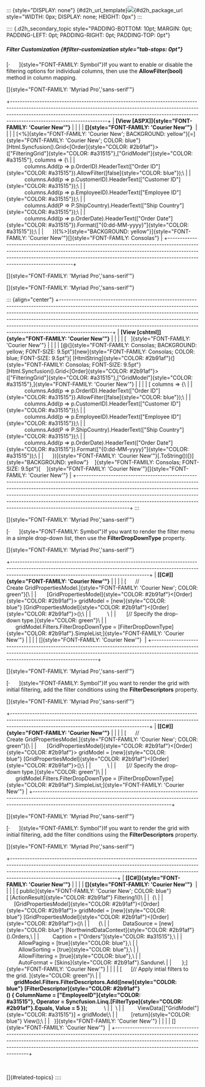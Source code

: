 ::: {style="DISPLAY: none"}
[](ms-xhelp:///?Id=d2h_url_template){#d2h_url_template}![](!package_url!){#d2h_package_url style="WIDTH: 0px; DISPLAY: none; HEIGHT: 0px"}
:::

:::: {.d2h_secondary_topic style="PADDING-BOTTOM: 10pt; MARGIN: 0pt; PADDING-LEFT: 0pt; PADDING-RIGHT: 0pt; PADDING-TOP: 0pt"}
##### Filter Customization {#filter-customization style="tab-stops: 0pt"}

[·      ]{style="FONT-FAMILY: Symbol"}If you want to enable or disable the filtering options for individual columns, then use the **AllowFilter(bool)** method in column mapping.

[]{style="FONT-FAMILY: 'Myriad Pro','sans-serif'"} 

+---------------------------------------------------------------------------------------------------------------------------------------------------------------------------------------------------------------------------------------------------------------------------------+
| **[View \[ASPX\]]{style="FONT-FAMILY: 'Courier New'"}**                                                                                                                                                                                                                         |
|                                                                                                                                                                                                                                                                                 |
| **[]{style="FONT-FAMILY: 'Courier New'"}**                                                                                                                                                                                                                                      |
|                                                                                                                                                                                                                                                                                 |
| [\<%]{style="FONT-FAMILY: 'Courier New'; BACKGROUND: yellow"}[=]{style="FONT-FAMILY: 'Courier New'; COLOR: blue"}[Html.Syncfusion().Grid\<[Order]{style="COLOR: #2b91af"}\>([\"FilteringGrid\"]{style="COLOR: #a31515"},[\"GridModel\"]{style="COLOR: #a31515"}, columns =\> {\ |
|             columns.Add(p =\> p.OrderID).HeaderText([\"Order ID\"]{style="COLOR: #a31515"}).AllowFilter([false]{style="COLOR: blue"});\                                                                                                                                         |
|             columns.Add(p =\> p.CustomerID).HeaderText([\"Customer ID\"]{style="COLOR: #a31515"});\                                                                                                                                                                             |
|             columns.Add(p =\> p.EmployeeID).HeaderText([\"Employee ID\"]{style="COLOR: #a31515"});\                                                                                                                                                                             |
|             columns.Add(P =\> P.ShipCountry).HeaderText([\"Ship Country\"]{style="COLOR: #a31515"});\                                                                                                                                                                           |
|             columns.Add(p =\> p.OrderDate).HeaderText([\"Order Date\"]{style="COLOR: #a31515"}).Format([\"{0:dd-MM-yyyy}\"]{style="COLOR: #a31515"});\                                                                                                                          |
|      })[%\>]{style="BACKGROUND: yellow"}]{style="FONT-FAMILY: 'Courier New'"}[]{style="FONT-FAMILY: Consolas"}                                                                                                                                                                  |
+---------------------------------------------------------------------------------------------------------------------------------------------------------------------------------------------------------------------------------------------------------------------------------+

[]{style="FONT-FAMILY: 'Myriad Pro','sans-serif'"} 

[]{style="FONT-FAMILY: 'Myriad Pro','sans-serif'"} 

::: {align="center"}
+---------------------------------------------------------------------------------------------------------------------------------------------------------------------------------------------------------------------------------------------------------------------------------------------------------------------------------------------------------------------------------------------------------------------------+
| **[View \[cshtml\]]{style="FONT-FAMILY: 'Courier New'"}**                                                                                                                                                                                                                                                                                                                                                                 |
|                                                                                                                                                                                                                                                                                                                                                                                                                           |
| [   ]{style="FONT-FAMILY: 'Courier New'"}                                                                                                                                                                                                                                                                                                                                                                                 |
|                                                                                                                                                                                                                                                                                                                                                                                                                           |
| [@(]{style="FONT-FAMILY: Consolas; BACKGROUND: yellow; FONT-SIZE: 9.5pt"}[new]{style="FONT-FAMILY: Consolas; COLOR: blue; FONT-SIZE: 9.5pt"}[ [HtmlString]{style="COLOR: #2b91af"}(]{style="FONT-FAMILY: Consolas; FONT-SIZE: 9.5pt"}[Html.Syncfusion().Grid\<[Order]{style="COLOR: #2b91af"}\>([\"FilteringGrid\"]{style="COLOR: #a31515"},[\"GridModel\"]{style="COLOR: #a31515"},]{style="FONT-FAMILY: 'Courier New'"} |
|                                                                                                                                                                                                                                                                                                                                                                                                                           |
| [ columns =\> {\                                                                                                                                                                                                                                                                                                                                                                                                          |
|             columns.Add(p =\> p.OrderID).HeaderText([\"Order ID\"]{style="COLOR: #a31515"}).AllowFilter([false]{style="COLOR: blue"});\                                                                                                                                                                                                                                                                                   |
|             columns.Add(p =\> p.CustomerID).HeaderText([\"Customer ID\"]{style="COLOR: #a31515"});\                                                                                                                                                                                                                                                                                                                       |
|             columns.Add(p =\> p.EmployeeID).HeaderText([\"Employee ID\"]{style="COLOR: #a31515"});\                                                                                                                                                                                                                                                                                                                       |
|             columns.Add(P =\> P.ShipCountry).HeaderText([\"Ship Country\"]{style="COLOR: #a31515"});\                                                                                                                                                                                                                                                                                                                     |
|             columns.Add(p =\> p.OrderDate).HeaderText([\"Order Date\"]{style="COLOR: #a31515"}).Format([\"{0:dd-MM-yyyy}\"]{style="COLOR: #a31515"});\                                                                                                                                                                                                                                                                    |
|      })]{style="FONT-FAMILY: 'Courier New'"}[.ToString())[)]{style="BACKGROUND: yellow"}    ]{style="FONT-FAMILY: Consolas; FONT-SIZE: 9.5pt"}[    ]{style="FONT-FAMILY: 'Courier New'"}[]{style="FONT-FAMILY: 'Courier New'"}                                                                                                                                                                                            |
+---------------------------------------------------------------------------------------------------------------------------------------------------------------------------------------------------------------------------------------------------------------------------------------------------------------------------------------------------------------------------------------------------------------------------+
:::

[]{style="FONT-FAMILY: 'Myriad Pro','sans-serif'"} 

[·      ]{style="FONT-FAMILY: Symbol"}If you want to render the filter menu in a simple drop-down list, then use the **FilterDropDownType** property.

[]{style="FONT-FAMILY: 'Myriad Pro','sans-serif'"} 

+--------------------------------------------------------------------------------------------------------------------------------------------------------------------------------------------------------------------+
| **[\[C#\]]{style="FONT-FAMILY: 'Courier New'"}**                                                                                                                                                                   |
|                                                                                                                                                                                                                    |
| [      // Create GridPropertiesModel.]{style="FONT-FAMILY: 'Courier New'; COLOR: green"}[\                                                                                                                         |
|       [GridPropertiesModel]{style="COLOR: #2b91af"}\<[Order]{style="COLOR: #2b91af"}\> gridModel = [new]{style="COLOR: blue"} [GridPropertiesModel]{style="COLOR: #2b91af"}\<[Order]{style="COLOR: #2b91af"}\>();\ |
|           \                                                                                                                                                                                                        |
|       [// Specify the drop-down type.]{style="COLOR: green"}\                                                                                                                                                      |
|       gridModel.Filters.FilterDropDownType = [FilterDropDownType]{style="COLOR: #2b91af"}.SimpleList;]{style="FONT-FAMILY: 'Courier New'"}                                                                         |
|                                                                                                                                                                                                                    |
| []{style="FONT-FAMILY: 'Courier New'"}                                                                                                                                                                             |
+--------------------------------------------------------------------------------------------------------------------------------------------------------------------------------------------------------------------+

[]{style="FONT-FAMILY: 'Myriad Pro','sans-serif'"} 

[·      ]{style="FONT-FAMILY: Symbol"}If you want to render the grid with initial filtering, add the filter conditions using the **FilterDescriptors** property.

[]{style="FONT-FAMILY: 'Myriad Pro','sans-serif'"} 

+--------------------------------------------------------------------------------------------------------------------------------------------------------------------------------------------------------------------+
| **[\[C#\]]{style="FONT-FAMILY: 'Courier New'"}**                                                                                                                                                                   |
|                                                                                                                                                                                                                    |
| [      // Create GridPropertiesModel.]{style="FONT-FAMILY: 'Courier New'; COLOR: green"}[\                                                                                                                         |
|       [GridPropertiesModel]{style="COLOR: #2b91af"}\<[Order]{style="COLOR: #2b91af"}\> gridModel = [new]{style="COLOR: blue"} [GridPropertiesModel]{style="COLOR: #2b91af"}\<[Order]{style="COLOR: #2b91af"}\>();\ |
|           \                                                                                                                                                                                                        |
|       [// Specify the drop-down type.]{style="COLOR: green"}\                                                                                                                                                      |
|       gridModel.Filters.FilterDropDownType = [FilterDropDownType]{style="COLOR: #2b91af"}.SimpleList;]{style="FONT-FAMILY: 'Courier New'"}                                                                         |
+--------------------------------------------------------------------------------------------------------------------------------------------------------------------------------------------------------------------+

[]{style="FONT-FAMILY: 'Myriad Pro','sans-serif'"} 

[·      ]{style="FONT-FAMILY: Symbol"}If you want to render the grid with initial filtering, add the filter conditions using the **FilterDescriptors** property.

[]{style="FONT-FAMILY: 'Myriad Pro','sans-serif'"} 

+-------------------------------------------------------------------------------------------------------------------------------------------------------------------------------------------------------------------------------------------------------------------------------------+
| **[\[C#\]]{style="FONT-FAMILY: 'Courier New'"}**                                                                                                                                                                                                                                    |
|                                                                                                                                                                                                                                                                                     |
| **[]{style="FONT-FAMILY: 'Courier New'"}**                                                                                                                                                                                                                                          |
|                                                                                                                                                                                                                                                                                     |
| [ public]{style="FONT-FAMILY: 'Courier New'; COLOR: blue"}[ [ActionResult]{style="COLOR: #2b91af"} Filtering1()\                                                                                                                                                                    |
|  {\                                                                                                                                                                                                                                                                                 |
|      [GridPropertiesModel]{style="COLOR: #2b91af"}\<[Order]{style="COLOR: #2b91af"}\> gridModel = [new]{style="COLOR: blue"} [GridPropertiesModel]{style="COLOR: #2b91af"}\<[Order]{style="COLOR: #2b91af"}\>()\                                                                    |
|      {\                                                                                                                                                                                                                                                                             |
|         DataSource = [new]{style="COLOR: blue"} [NorthwindDataContext]{style="COLOR: #2b91af"}().Orders,\                                                                                                                                                                           |
|         Caption = [\"Orders\"]{style="COLOR: #a31515"},\                                                                                                                                                                                                                            |
|         AllowPaging = [true]{style="COLOR: blue"},\                                                                                                                                                                                                                                 |
|         AllowSorting = [true]{style="COLOR: blue"},\                                                                                                                                                                                                                                |
|         AllowFiltering = [true]{style="COLOR: blue"},\                                                                                                                                                                                                                              |
|         AutoFormat = [Skins]{style="COLOR: #2b91af"}.Sandune\                                                                                                                                                                                                                       |
|       };]{style="FONT-FAMILY: 'Courier New'"}                                                                                                                                                                                                                                       |
|                                                                                                                                                                                                                                                                                     |
| [      [// Apply intial filters to the grid. ]{style="COLOR: green"}\                                                                                                                                                                                                               |
|      **gridModel.Filters.FilterDescriptors.Add([new]{style="COLOR: blue"} [FilterDescriptor]{style="COLOR: #2b91af"}() { ColumnName = [\"EmployeeID\"]{style="COLOR: #a31515"}, Operator = Syncfusion.Linq.[FilterType]{style="COLOR: #2b91af"}.Equals, Value = 5 });**           \ |
|  \                                                                                                                                                                                                                                                                                  |
|         ViewData\[[\"GridModel\"]{style="COLOR: #a31515"}\] = gridModel;\                                                                                                                                                                                                           |
|         [return]{style="COLOR: blue"} View();\                                                                                                                                                                                                                                      |
|   }]{style="FONT-FAMILY: 'Courier New'"}                                                                                                                                                                                                                                            |
|                                                                                                                                                                                                                                                                                     |
| []{style="FONT-FAMILY: 'Courier New'"}                                                                                                                                                                                                                                              |
+-------------------------------------------------------------------------------------------------------------------------------------------------------------------------------------------------------------------------------------------------------------------------------------+

 

[]{#related-topics}
::::
